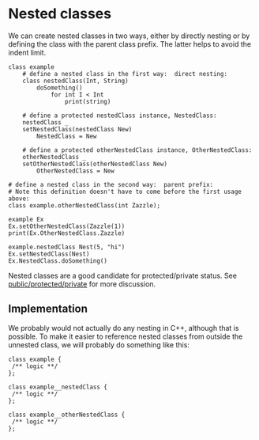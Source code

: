 # Nested classes

We can create nested classes in two ways, either by directly nesting
or by defining the class with the parent class prefix.  The latter
helps to avoid the indent limit.

```
class example
    # define a nested class in the first way:  direct nesting:
    class nestedClass(Int, String)
        doSomething()
            for int I < Int
                print(string)

    # define a protected nestedClass instance, NestedClass:
    nestedClass _
    setNestedClass(nestedClass New)
        NestedClass = New

    # define a protected otherNestedClass instance, OtherNestedClass:
    otherNestedClass _
    setOtherNestedClass(otherNestedClass New)
        OtherNestedClass = New 

# define a nested class in the second way:  parent prefix:
# Note this definition doesn't have to come before the first usage above:
class example.otherNestedClass(int Zazzle);

example Ex
Ex.setOtherNestedClass(Zazzle(1))
print(Ex.OtherNestedClass.Zazzle)

example.nestedClass Nest(5, "hi")
Ex.setNestedClass(Nest)
Ex.NestedClass.doSomething()
```

Nested classes are a good candidate for protected/private status.
See [public/protected/private](./public_protected_private.md) for more
discussion.

## Implementation

We probably would not actually do any nesting in C++, although that is possible.
To make it easier to reference nested classes from outside the unnested class,
we will probably do something like this:

```
class example {
 /** logic **/
};

class example__nestedClass {
 /** logic **/
};

class example__otherNestedClass {
 /** logic **/
};
```
